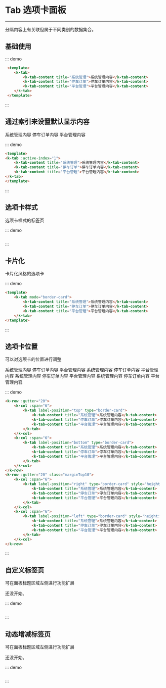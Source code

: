 <style></style>
# Tab 选项卡面板
----
分隔内容上有关联但属于不同类别的数据集合。
## 基础使用
<div class="demo-block">
 <template>
    <k-tab>
        <k-tab-content title="系统管理">系统管理内容</k-tab-content>
        <k-tab-content title="停车订单">停车订单内容</k-tab-content>
        <k-tab-content title="平台管理">平台管理内容</k-tab-content>
    </k-tab>
 </template>
</div>

::: demo
```html
 <template>
    <k-tab>
        <k-tab-content title="系统管理">系统管理内容</k-tab-content>
        <k-tab-content title="停车订单">停车订单内容</k-tab-content>
        <k-tab-content title="平台管理">平台管理内容</k-tab-content>
    </k-tab>
 </template>
```
:::

## 通过索引来设置默认显示内容
<div class="demo-block">
 <k-tab :active-index="1">
    <k-tab-content title="系统管理">系统管理内容</k-tab-content>
    <k-tab-content title="停车订单">停车订单内容</k-tab-content>
    <k-tab-content title="平台管理">平台管理内容</k-tab-content>
</k-tab>
</div>

::: demo
```html
<template>
<k-tab :active-index="1">
    <k-tab-content title="系统管理">系统管理内容</k-tab-content>
    <k-tab-content title="停车订单">停车订单内容</k-tab-content>
    <k-tab-content title="平台管理">平台管理内容</k-tab-content>
</k-tab>
</template>
```
:::

## 选项卡样式
选项卡样式的标签页

<div class="demo-block">
<template>
    <k-tab type="card">
        <k-tab-content title="系统管理">系统管理内容</k-tab-content>
        <k-tab-content title="停车订单">停车订单内容</k-tab-content>
        <k-tab-content title="平台管理">平台管理内容</k-tab-content>
    </k-tab>
</template>
</div>

::: demo

```html

```

:::

## 卡片化
卡片化风格的选项卡

<div class="demo-block">
<template>
    <k-tab type="border-card">
        <k-tab-content title="系统管理">系统管理内容</k-tab-content>
        <k-tab-content title="停车订单">停车订单内容</k-tab-content>
        <k-tab-content title="平台管理">平台管理内容</k-tab-content>
    </k-tab>
</template>
</div>

::: demo

```html
<template>
    <k-tab mode="border-card">
        <k-tab-content title="系统管理">系统管理内容</k-tab-content>
        <k-tab-content title="停车订单">停车订单内容</k-tab-content>
        <k-tab-content title="平台管理">平台管理内容</k-tab-content>
    </k-tab>
</template>
```

:::

## 选项卡位置
可以对选项卡的位置进行调整

<div class="demo-block">
<k-row :gutter="20">
    <k-col :span="6">
        <k-tab label-position="top" type="border-card">
            <k-tab-content title="系统管理">系统管理内容</k-tab-content>
            <k-tab-content title="停车订单">停车订单内容</k-tab-content>
            <k-tab-content title="平台管理">平台管理内容</k-tab-content>
        </k-tab>
    </k-col>
    <k-col :span="6">
        <k-tab label-position="bottom" type="border-card">
            <k-tab-content title="系统管理">系统管理内容</k-tab-content>
            <k-tab-content title="停车订单">停车订单内容</k-tab-content>
            <k-tab-content title="平台管理">平台管理内容</k-tab-content>
        </k-tab>
    </k-col>
</k-row>
<k-row :gutter="20" class="marginTop10">
    <k-col :span="6">
        <k-tab label-position="right" type="border-card" style="height: 200px;">
            <k-tab-content title="系统管理">系统管理内容</k-tab-content>
            <k-tab-content title="停车订单">停车订单内容</k-tab-content>
            <k-tab-content title="平台管理">平台管理内容</k-tab-content>
        </k-tab>
    </k-col>
    <k-col :span="6">
        <k-tab label-position="left" type="border-card" style="height: 200px;">
            <k-tab-content title="系统管理">系统管理内容</k-tab-content>
            <k-tab-content title="停车订单">停车订单内容</k-tab-content>
            <k-tab-content title="平台管理">平台管理内容</k-tab-content>
        </k-tab>
    </k-col>
</k-row>
</div>

::: demo
```html
<k-row :gutter="20">
    <k-col :span="6">
        <k-tab label-position="top" type="border-card">
            <k-tab-content title="系统管理">系统管理内容</k-tab-content>
            <k-tab-content title="停车订单">停车订单内容</k-tab-content>
            <k-tab-content title="平台管理">平台管理内容</k-tab-content>
        </k-tab>
    </k-col>
    <k-col :span="6">
        <k-tab label-position="bottom" type="border-card">
            <k-tab-content title="系统管理">系统管理内容</k-tab-content>
            <k-tab-content title="停车订单">停车订单内容</k-tab-content>
            <k-tab-content title="平台管理">平台管理内容</k-tab-content>
        </k-tab>
    </k-col>
</k-row>
<k-row :gutter="20" class="marginTop10">
    <k-col :span="6">
        <k-tab label-position="right" type="border-card" style="height: 200px;">
            <k-tab-content title="系统管理">系统管理内容</k-tab-content>
            <k-tab-content title="停车订单">停车订单内容</k-tab-content>
            <k-tab-content title="平台管理">平台管理内容</k-tab-content>
        </k-tab>
    </k-col>
    <k-col :span="6">
        <k-tab label-position="left" type="border-card" style="height: 200px;">
            <k-tab-content title="系统管理">系统管理内容</k-tab-content>
            <k-tab-content title="停车订单">停车订单内容</k-tab-content>
            <k-tab-content title="平台管理">平台管理内容</k-tab-content>
        </k-tab>
    </k-col>
</k-row>
```
:::

## 自定义标签页
可在面板标题区域左侧进行功能扩展

<div class="demo-block">
还没开始。
</div>

::: demo

```html

```

:::

## 动态增减标签页
可在面板标题区域左侧进行功能扩展

<div class="demo-block">
还没开始。
</div>

::: demo
```html

```
:::

